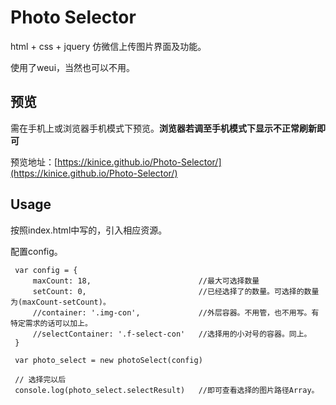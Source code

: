 # Photo Selector

html + css + jquery 仿微信上传图片界面及功能。

使用了weui，当然也可以不用。

## 预览
需在手机上或浏览器手机模式下预览。**浏览器若调至手机模式下显示不正常刷新即可**

预览地址：[https://kinice.github.io/Photo-Selector/](https://kinice.github.io/Photo-Selector/)


## Usage

按照index.html中写的，引入相应资源。

配置config。

```
 var config = {
     maxCount: 18,                        //最大可选择数量
     setCount: 0,                         //已经选择了的数量。可选择的数量为(maxCount-setCount)。
     //container: '.img-con',             //外层容器。不用管，也不用写。有特定需求的话可以加上。
     //selectContainer: '.f-select-con'   //选择用的小对号的容器。同上。
 }

 var photo_select = new photoSelect(config)

 // 选择完以后
 console.log(photo_select.selectResult)   //即可查看选择的图片路径Array。

```
